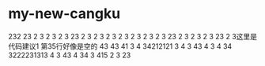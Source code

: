 # my-new-cangku
232
23
2
3
2
3
2
3
23
2
3
2
3
2
3
2
3
2
3
2
3
2
3
23
2
3
2
3
2
3
23
2
3这里是代码建议1
第35行好像是空的
43
43
41
3
4
34212121
3
4
3
43
4
3
4
34
3222231313
4
3
43
4
34
3
415
2
3
23
